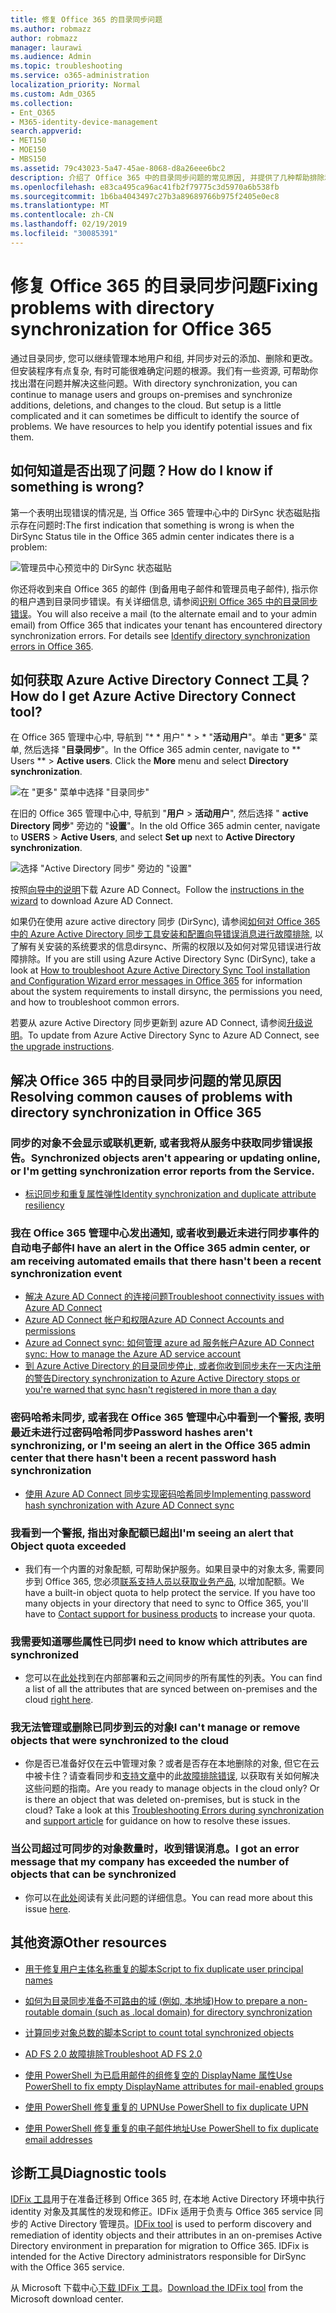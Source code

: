 ```yaml
---
title: 修复 Office 365 的目录同步问题
ms.author: robmazz
author: robmazz
manager: laurawi
ms.audience: Admin
ms.topic: troubleshooting
ms.service: o365-administration
localization_priority: Normal
ms.custom: Adm_O365
ms.collection:
- Ent_O365
- M365-identity-device-management
search.appverid:
- MET150
- MOE150
- MBS150
ms.assetid: 79c43023-5a47-45ae-8068-d8a26eee6bc2
description: 介绍了 Office 365 中的目录同步问题的常见原因, 并提供了几种帮助排除和解决这些问题的方法。
ms.openlocfilehash: e83ca495ca96ac41fb2f79775c3d5970a6b538fb
ms.sourcegitcommit: 1b6ba4043497c27b3a89689766b975f2405e0ec8
ms.translationtype: MT
ms.contentlocale: zh-CN
ms.lasthandoff: 02/19/2019
ms.locfileid: "30085391"
---
```

# <a name="fixing-problems-with-directory-synchronization-for-office-365"></a><span data-ttu-id="5be26-103">修复 Office 365 的目录同步问题</span><span class="sxs-lookup"><span data-stu-id="5be26-103">Fixing problems with directory synchronization for Office 365</span></span>

<span data-ttu-id="5be26-p101">通过目录同步, 您可以继续管理本地用户和组, 并同步对云的添加、删除和更改。但安装程序有点复杂, 有时可能很难确定问题的根源。我们有一些资源, 可帮助你找出潜在问题并解决这些问题。</span><span class="sxs-lookup"><span data-stu-id="5be26-p101">With directory synchronization, you can continue to manage users and groups on-premises and synchronize additions, deletions, and changes to the cloud. But setup is a little complicated and it can sometimes be difficult to identify the source of problems. We have resources to help you identify potential issues and fix them.</span></span>
  
## <a name="how-do-i-know-if-something-is-wrong"></a><span data-ttu-id="5be26-107">如何知道是否出现了问题？</span><span class="sxs-lookup"><span data-stu-id="5be26-107">How do I know if something is wrong?</span></span>

<span data-ttu-id="5be26-108">第一个表明出现错误的情况是, 当 Office 365 管理中心中的 DirSync 状态磁贴指示存在问题时:</span><span class="sxs-lookup"><span data-stu-id="5be26-108">The first indication that something is wrong is when the DirSync Status tile in the Office 365 admin center indicates there is a problem:</span></span>
  
![管理员中心预览中的 DirSync 状态磁贴](media/060006e9-de61-49d5-8979-e77cda198e71.png)
  
<span data-ttu-id="5be26-p102">你还将收到来自 Office 365 的邮件 (到备用电子邮件和管理员电子邮件), 指示你的租户遇到目录同步错误。有关详细信息, 请参阅[识别 Office 365 中的目录同步错误](identify-directory-synchronization-errors.md)。</span><span class="sxs-lookup"><span data-stu-id="5be26-p102">You will also receive a mail (to the alternate email and to your admin email) from Office 365 that indicates your tenant has encountered directory synchronization errors. For details see [Identify directory synchronization errors in Office 365](identify-directory-synchronization-errors.md).</span></span>
  
## <a name="how-do-i-get-azure-active-directory-connect-tool"></a><span data-ttu-id="5be26-112">如何获取 Azure Active Directory Connect 工具？</span><span class="sxs-lookup"><span data-stu-id="5be26-112">How do I get Azure Active Directory Connect tool?</span></span>

<span data-ttu-id="5be26-p103">在 Office 365 管理中心中, 导航到 "\* \* 用户" \* \> \* "**活动用户**"。单击 "**更多**" 菜单, 然后选择 "**目录同步**"。</span><span class="sxs-lookup"><span data-stu-id="5be26-p103">In the Office 365 admin center, navigate to \*\* Users \*\* \> **Active users**. Click the **More** menu and select **Directory synchronization**.</span></span> 
  
![在 "更多" 菜单中选择 "目录同步"](media/dc6669e5-c01b-471e-9cdf-04f5d44e1c4b.png)
  
<span data-ttu-id="5be26-116">在旧的 Office 365 管理中心中, 导航到 "**用户** \> **活动用户**", 然后选择 " **active Directory 同步**" 旁边的 "**设置**"。</span><span class="sxs-lookup"><span data-stu-id="5be26-116">In the old Office 365 admin center, navigate to **USERS** \> **Active Users**, and select **Set up** next to **Active Directory synchronization**.</span></span> 
  
![选择 "Active Directory 同步" 旁边的 "设置"](media/bd95492b-d65e-4072-a6ee-e562f5f566c3.png)
  
<span data-ttu-id="5be26-118">按照[向导中的说明](set-up-directory-synchronization.md)下载 Azure AD Connect。</span><span class="sxs-lookup"><span data-stu-id="5be26-118">Follow the [instructions in the wizard](set-up-directory-synchronization.md) to download Azure AD Connect.</span></span> 
  
<span data-ttu-id="5be26-119">如果仍在使用 azure active directory 同步 (DirSync), 请参阅[如何对 Office 365 中的 Azure Active Directory 同步工具安装和配置向导错误消息进行故障排除](https://go.microsoft.com/fwlink/p/?LinkId=396717), 以了解有关安装的系统要求的信息dirsync、所需的权限以及如何对常见错误进行故障排除。</span><span class="sxs-lookup"><span data-stu-id="5be26-119">If you are still using Azure Active Directory Sync (DirSync), take a look at [How to troubleshoot Azure Active Directory Sync Tool installation and Configuration Wizard error messages in Office 365](https://go.microsoft.com/fwlink/p/?LinkId=396717) for information about the system requirements to install dirsync, the permissions you need, and how to troubleshoot common errors.</span></span> 
  
<span data-ttu-id="5be26-120">若要从 azure Active Directory 同步更新到 azure AD Connect, 请参阅[升级说明](https://go.microsoft.com/fwlink/p/?LinkId=733240)。</span><span class="sxs-lookup"><span data-stu-id="5be26-120">To update from Azure Active Directory Sync to Azure AD Connect, see [the upgrade instructions](https://go.microsoft.com/fwlink/p/?LinkId=733240).</span></span>
  
## <a name="resolving-common-causes-of-problems-with-directory-synchronization-in-office-365"></a><span data-ttu-id="5be26-121">解决 Office 365 中的目录同步问题的常见原因</span><span class="sxs-lookup"><span data-stu-id="5be26-121">Resolving common causes of problems with directory synchronization in Office 365</span></span>

### <a name="synchronized-objects-arent-appearing-or-updating-online-or-im-getting-synchronization-error-reports-from-the-service"></a><span data-ttu-id="5be26-122">**同步的对象不会显示或联机更新, 或者我将从服务中获取同步错误报告。**</span><span class="sxs-lookup"><span data-stu-id="5be26-122">**Synchronized objects aren't appearing or updating online, or I'm getting synchronization error reports from the Service.**</span></span>

- [<span data-ttu-id="5be26-123">标识同步和重复属性弹性</span><span class="sxs-lookup"><span data-stu-id="5be26-123">Identity synchronization and duplicate attribute resiliency</span></span>](https://docs.microsoft.com/azure/active-directory/hybrid/how-to-connect-syncservice-duplicate-attribute-resiliency)

### <a name="i-have-an-alert-in-the-office-365-admin-center-or-am-receiving-automated-emails-that-there-hasnt-been-a-recent-synchronization-event"></a><span data-ttu-id="5be26-124">**我在 Office 365 管理中心发出通知, 或者收到最近未进行同步事件的自动电子邮件**</span><span class="sxs-lookup"><span data-stu-id="5be26-124">**I have an alert in the Office 365 admin center, or am receiving automated emails that there hasn't been a recent synchronization event**</span></span>
- [<span data-ttu-id="5be26-125">解决 Azure AD Connect 的连接问题</span><span class="sxs-lookup"><span data-stu-id="5be26-125">Troubleshoot connectivity issues with Azure AD Connect</span></span>](https://docs.microsoft.com/azure/active-directory/hybrid/tshoot-connect-connectivity)
- [<span data-ttu-id="5be26-126">Azure AD Connect 帐户和权限</span><span class="sxs-lookup"><span data-stu-id="5be26-126">Azure AD Connect Accounts and permissions</span></span>](https://go.microsoft.com/fwlink/p/?LinkId=820598)
- [<span data-ttu-id="5be26-127">Azure ad Connect sync: 如何管理 azure ad 服务帐户</span><span class="sxs-lookup"><span data-stu-id="5be26-127">Azure AD Connect sync: How to manage the Azure AD service account</span></span>](https://docs.microsoft.com/azure/active-directory/hybrid/how-to-connect-azureadaccount)
- [<span data-ttu-id="5be26-128">到 Azure Active Directory 的目录同步停止, 或者你收到同步未在一天内注册的警告</span><span class="sxs-lookup"><span data-stu-id="5be26-128">Directory synchronization to Azure Active Directory stops or you're warned that sync hasn't registered in more than a day</span></span>](https://support.microsoft.com/help/2882421/directory-synchronization-to-azure-active-directory-stops-or-you-re-warned-that-sync-hasn-t-registered-in-more-than-a-day)

### <a name="password-hashes-arent-synchronizing-or-im-seeing-an-alert-in-the-office-365-admin-center-that-there-hasnt-been-a-recent-password-hash-synchronization"></a><span data-ttu-id="5be26-129">**密码哈希未同步, 或者我在 Office 365 管理中心中看到一个警报, 表明最近未进行过密码哈希同步**</span><span class="sxs-lookup"><span data-stu-id="5be26-129">**Password hashes aren't synchronizing, or I'm seeing an alert in the Office 365 admin center that there hasn't been a recent password hash synchronization**</span></span>
- [<span data-ttu-id="5be26-130">使用 Azure AD Connect 同步实现密码哈希同步</span><span class="sxs-lookup"><span data-stu-id="5be26-130">Implementing password hash synchronization with Azure AD Connect sync</span></span>](https://docs.microsoft.com/azure/active-directory/hybrid/how-to-connect-password-hash-synchronization)

### <a name="im-seeing-an-alert-that-object-quota-exceeded"></a><span data-ttu-id="5be26-131">**我看到一个警报, 指出对象配额已超出**</span><span class="sxs-lookup"><span data-stu-id="5be26-131">**I'm seeing an alert that Object quota exceeded**</span></span>
- <span data-ttu-id="5be26-p104">我们有一个内置的对象配额, 可帮助保护服务。如果目录中的对象太多, 需要同步到 Office 365, 您必须[联系支持人员以获取业务产品](https://support.office.com/article/32a17ca7-6fa0-4870-8a8d-e25ba4ccfd4b), 以增加配额。</span><span class="sxs-lookup"><span data-stu-id="5be26-p104">We have a built-in object quota to help protect the service. If you have too many objects in your directory that need to sync to Office 365, you'll have to [Contact support for business products](https://support.office.com/article/32a17ca7-6fa0-4870-8a8d-e25ba4ccfd4b) to increase your quota.</span></span>

### <a name="i-need-to-know-which-attributes-are-synchronized"></a><span data-ttu-id="5be26-134">**我需要知道哪些属性已同步**</span><span class="sxs-lookup"><span data-stu-id="5be26-134">**I need to know which attributes are synchronized**</span></span>
- <span data-ttu-id="5be26-135">您可以在[此处](https://go.microsoft.com/fwlink/p/?LinkId=396719)找到在内部部署和云之间同步的所有属性的列表。</span><span class="sxs-lookup"><span data-stu-id="5be26-135">You can find a list of all the attributes that are synced between on-premises and the cloud [right here](https://go.microsoft.com/fwlink/p/?LinkId=396719).</span></span>

### <a name="i-cant-manage-or-remove-objects-that-were-synchronized-to-the-cloud"></a><span data-ttu-id="5be26-136">**我无法管理或删除已同步到云的对象**</span><span class="sxs-lookup"><span data-stu-id="5be26-136">**I can't manage or remove objects that were synchronized to the cloud**</span></span>
- <span data-ttu-id="5be26-p105">你是否已准备好仅在云中管理对象？或者是否存在本地删除的对象, 但它在云中被卡住？请查看同步和[支持文章](https://go.microsoft.com/fwlink/p/?LinkId=396720)中的此[故障排除错误](https://go.microsoft.com/fwlink/p/?linkid=842044), 以获取有关如何解决这些问题的指南。</span><span class="sxs-lookup"><span data-stu-id="5be26-p105">Are you ready to manage objects in the cloud only? Or is there an object that was deleted on-premises, but is stuck in the cloud? Take a look at this [Troubleshooting Errors during synchronization](https://go.microsoft.com/fwlink/p/?linkid=842044) and [support article](https://go.microsoft.com/fwlink/p/?LinkId=396720) for guidance on how to resolve these issues.</span></span>

### <a name="i-got-an-error-message-that-my-company-has-exceeded-the-number-of-objects-that-can-be-synchronized"></a><span data-ttu-id="5be26-140">**当公司超过可同步的对象数量时，收到错误消息。**</span><span class="sxs-lookup"><span data-stu-id="5be26-140">**I got an error message that my company has exceeded the number of objects that can be synchronized**</span></span>
- <span data-ttu-id="5be26-141">你可以在[此处](https://go.microsoft.com/fwlink/p/?LinkId=396721)阅读有关此问题的详细信息。</span><span class="sxs-lookup"><span data-stu-id="5be26-141">You can read more about this issue [here](https://go.microsoft.com/fwlink/p/?LinkId=396721).</span></span>
   
## <a name="other-resources"></a><span data-ttu-id="5be26-142">其他资源</span><span class="sxs-lookup"><span data-stu-id="5be26-142">Other resources</span></span>

- [<span data-ttu-id="5be26-143">用于修复用户主体名称重复的脚本</span><span class="sxs-lookup"><span data-stu-id="5be26-143">Script to fix duplicate user principal names</span></span>](https://go.microsoft.com/fwlink/p/?LinkId=396725)
    
- [<span data-ttu-id="5be26-144">如何为目录同步准备不可路由的域 (例如, 本地域)</span><span class="sxs-lookup"><span data-stu-id="5be26-144">How to prepare a non-routable domain (such as .local domain) for directory synchronization</span></span>](prepare-a-non-routable-domain-for-directory-synchronization.md)
    
- [<span data-ttu-id="5be26-145">计算同步对象总数的脚本</span><span class="sxs-lookup"><span data-stu-id="5be26-145">Script to count total synchronized objects</span></span>](https://go.microsoft.com/fwlink/p/?LinkId=396726)
    
- [<span data-ttu-id="5be26-146">AD FS 2.0 故障排除</span><span class="sxs-lookup"><span data-stu-id="5be26-146">Troubleshoot AD FS 2.0</span></span>](https://go.microsoft.com/fwlink/p/?LinkId=396727)
    
- [<span data-ttu-id="5be26-147">使用 PowerShell 为已启用邮件的组修复空的 DisplayName 属性</span><span class="sxs-lookup"><span data-stu-id="5be26-147">Use PowerShell to fix empty DisplayName attributes for mail-enabled groups</span></span>](https://go.microsoft.com/fwlink/p/?LinkId=396728)
    
- [<span data-ttu-id="5be26-148">使用 PowerShell 修复重复的 UPN</span><span class="sxs-lookup"><span data-stu-id="5be26-148">Use PowerShell to fix duplicate UPN</span></span>](https://go.microsoft.com/fwlink/p/?LinkId=396730)
    
- [<span data-ttu-id="5be26-149">使用 PowerShell 修复重复的电子邮件地址</span><span class="sxs-lookup"><span data-stu-id="5be26-149">Use PowerShell to fix duplicate email addresses</span></span>](https://go.microsoft.com/fwlink/p/?LinkId=396731)
    
## <a name="diagnostic-tools"></a><span data-ttu-id="5be26-150">诊断工具</span><span class="sxs-lookup"><span data-stu-id="5be26-150">Diagnostic tools</span></span>

<span data-ttu-id="5be26-p106">[IDFix 工具](prepare-directory-attributes-for-synch-with-idfix.md)用于在准备迁移到 Office 365 时, 在本地 Active Directory 环境中执行 identity 对象及其属性的发现和修正。IDFix 适用于负责与 Office 365 service 同步的 Active Directory 管理员。</span><span class="sxs-lookup"><span data-stu-id="5be26-p106">[IDFix tool](prepare-directory-attributes-for-synch-with-idfix.md) is used to perform discovery and remediation of identity objects and their attributes in an on-premises Active Directory environment in preparation for migration to Office 365. IDFix is intended for the Active Directory administrators responsible for DirSync with the Office 365 service.</span></span> 

<span data-ttu-id="5be26-153">从 Microsoft 下载中心[下载 IDFix 工具](https://go.microsoft.com/fwlink/p/?LinkId=396718)。</span><span class="sxs-lookup"><span data-stu-id="5be26-153">[Download the IDFix tool](https://go.microsoft.com/fwlink/p/?LinkId=396718) from the Microsoft download center.</span></span>